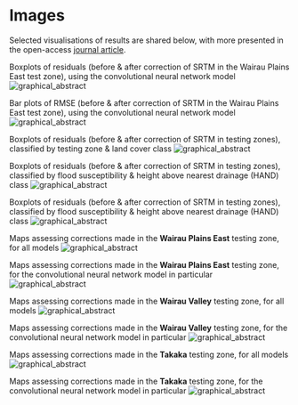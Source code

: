 # Images

Selected visualisations of results are shared below, with more presented in the open-access [journal article](https://www.mdpi.com/2072-4292/13/2/275).
  
  
Boxplots of residuals (before & after correction of SRTM in the Wairau Plains East test zone), using the convolutional neural network model
![graphical_abstract](/images/graphical_abstract_boxplots.png)
  
  
Bar plots of RMSE (before & after correction of SRTM in the Wairau Plains East test zone), using the convolutional neural network model
![graphical_abstract](/images/graphical_abstract_barh.png)
  
  
Boxplots of residuals (before & after correction of SRTM in testing zones), classified by testing zone & land cover class
![graphical_abstract](/images/residuals_boxplots_by_zone-lcdb.png)
  
  
Boxplots of residuals (before & after correction of SRTM in testing zones), classified by flood susceptibility & height above nearest drainage (HAND) class
![graphical_abstract](/images/residuals_boxplots_by_flha-hand.png)
  
  
Boxplots of residuals (before & after correction of SRTM in testing zones), classified by flood susceptibility & height above nearest drainage (HAND) class
![graphical_abstract](/images/residuals_boxplots_by_flha-hand.png)
  
  
Maps assessing corrections made in the **Wairau Plains East** testing zone, for all models
![graphical_abstract](/images/maps_elv_res_MRL18_WPE.png)
  
  
Maps assessing corrections made in the **Wairau Plains East** testing zone, for the convolutional neural network model in particular
![graphical_abstract](/images/maps_elv_MRL18_WPE_convnet.png)
  
  
Maps assessing corrections made in the **Wairau Valley** testing zone, for all models
![graphical_abstract](/images/maps_elv_res_MRL18_WVL.png)
  
  
Maps assessing corrections made in the **Wairau Valley** testing zone, for the convolutional neural network model in particular
![graphical_abstract](/images/maps_elv_MRL18_WVL_convnet.png)
  
  
Maps assessing corrections made in the **Takaka** testing zone, for all models
![graphical_abstract](/images/maps_elv_res_TSM16_ATG.png)
  
  
Maps assessing corrections made in the **Takaka** testing zone, for the convolutional neural network model in particular
![graphical_abstract](/images/maps_elv_TSM16_ATG_convnet.png)
  
  